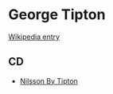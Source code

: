 # George Tipton

[Wikipedia entry](https://en.wikipedia.org/wiki/George_Tipton)

## CD

- [Nilsson By Tipton](Nilsson_By_Tipton.md)
